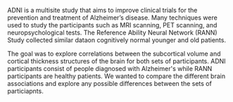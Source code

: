 ADNI is a multisite study that aims to improve clinical trials for the prevention and treatment of Alzheimer’s disease. Many techniques were used to study the participants such as MRI scanning, PET scanning, and neuropsychological tests. The Reference Ability Neural Network (RANN) Study collected similar dataon cognitively normal younger and old patients.

The goal was to explore correlations between the subcortical volume and cortical thickness structures of the brain for both sets of participants. ADNI participants consist of people diagnosed with Alzheimer's while RANN participants are healthy patients. We wanted to compare the different brain associations and explore any possible differences between the sets of particiapnts.
